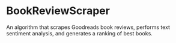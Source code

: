# BookReviewScraper

An algorithm that scrapes Goodreads book reviews, performs text sentiment analysis, and generates a ranking of best books.
